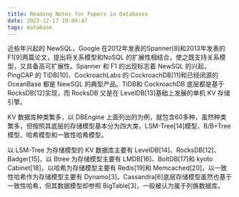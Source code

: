 ```yaml
---
title: Reading Notes for Papers in Databases
date: 2023-12-17 19:04:47
tags: database
---
```


近些年兴起的 NewSQL，Google 在2012年发表的Spanner[8]和2013年发表的F1[9]两篇论文，提出将关系模型和NoSQL
的扩展性相结合，使之既支持关系模型，又具备高可扩展性。Spanner 和 F1 的出现标志着 NewSQL 的兴起，PingCAP 的 TiDB[10]、CockroachLabs 的 CockroachDB[11]和已经闭源的 OceanBase 都是 NewSQL 的典型产品。TiDB和 CockroachDB 底层都是基于 RocksDB[12]实现，而 RocksDB 又是在 LevelDB[13]基础上发展的单机 KV 存储引擎。

KV 数据库种类繁多，以 DBEngine 上面列出的为例，就包含60多种，虽然种类繁多，但按照其底层的存储模型基本分为四大类，LSM-Tree[14]模型、B/B+Tree 模型、哈希模型和一致性哈希模型。

以 LSM-Tree 为存储模型的 KV 数据库主要有 LevelDB[14]、RocksDB[12]、Badger[15]，以 Btree 为存储模型主要有 LMDB[16]、BoltDB[17]和 kyoto Cabinet[18]，以哈希为存储模型主要有 Redis[19]和 Memcached[20]，以一致性哈希作为存储模型主要有 Dynamo[3]，Cassandra[6]底层存储模型虽然也基于一致性哈希，但其数据模型却参照 BigTable[3]，一般被认为属于列族数据库。
